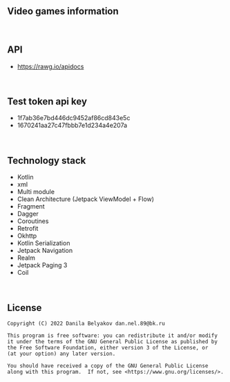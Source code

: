 ## Video games information
<br>

## API
- https://rawg.io/apidocs

<br>

## Test token api key
- 1f7ab36e7bd446dc9452af86cd843e5c
- 1670241aa27c47fbbb7e1d234a4e207a

<br>

## Technology stack
- Kotlin
- xml
- Multi module
- Clean Architecture (Jetpack ViewModel + Flow)
- Fragment
- Dagger
- Coroutines
- Retrofit
- Okhttp
- Kotlin Serialization
- Jetpack Navigation
- Realm
- Jetpack Paging 3
- Coil

<br>

## License
```text
Copyright (C) 2022 Danila Belyakov dan.nel.89@bk.ru

This program is free software: you can redistribute it and/or modify
it under the terms of the GNU General Public License as published by
the Free Software Foundation, either version 3 of the License, or
(at your option) any later version.

You should have received a copy of the GNU General Public License
along with this program.  If not, see <https://www.gnu.org/licenses/>.
```